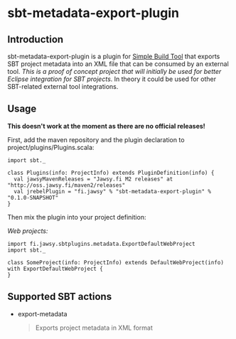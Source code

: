 sbt-metadata-export-plugin
=================

## Introduction

sbt-metadata-export-plugin is a plugin for [Simple Build Tool](http://code.google.com/p/simple-build-tool/) that exports SBT project metadata into an XML file that can be consumed by an external tool. _This is a proof of concept project that will initially be used for better Eclipse integration for SBT projects_. In theory it could be used for other SBT-related external tool integrations.

## Usage

__This doesn't work at the moment as there are no official releases!__

First, add the maven repository and the plugin declaration to project/plugins/Plugins.scala:

    import sbt._

    class Plugins(info: ProjectInfo) extends PluginDefinition(info) {
      val jawsyMavenReleases = "Jawsy.fi M2 releases" at "http://oss.jawsy.fi/maven2/releases"
      val jrebelPlugin = "fi.jawsy" % "sbt-metadata-export-plugin" % "0.1.0-SNAPSHOT"
    }


Then mix the plugin into your project definition:

_Web projects:_

    import fi.jawsy.sbtplugins.metadata.ExportDefaultWebProject
    import sbt._

    class SomeProject(info: ProjectInfo) extends DefaultWebProject(info) with ExportDefaultWebProject {
    }

## Supported SBT actions

*   export-metadata

    > Exports project metadata in XML format
